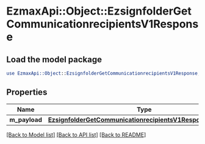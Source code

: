 # EzmaxApi::Object::EzsignfolderGetCommunicationrecipientsV1Response

## Load the model package
```perl
use EzmaxApi::Object::EzsignfolderGetCommunicationrecipientsV1Response;
```

## Properties
Name | Type | Description | Notes
------------ | ------------- | ------------- | -------------
**m_payload** | [**EzsignfolderGetCommunicationrecipientsV1ResponseMPayload**](EzsignfolderGetCommunicationrecipientsV1ResponseMPayload.md) |  | 

[[Back to Model list]](../README.md#documentation-for-models) [[Back to API list]](../README.md#documentation-for-api-endpoints) [[Back to README]](../README.md)



